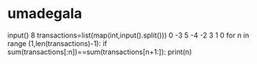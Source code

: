 # umadegala
input()
8
transactions=list(map(int,input().split()))
0 -3 5 -4 -2 3 1 0
for n in range (1,len(transactions)-1):
if sum(transactions[:n])==sum(transactions[n+1:]):
print(n)
